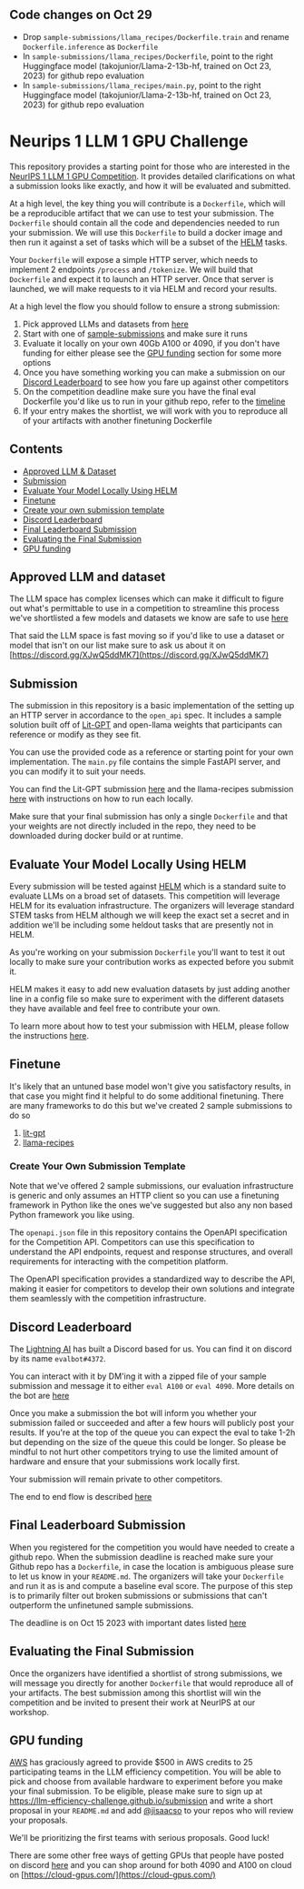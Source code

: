 ## Code changes on Oct 29
- Drop `sample-submissions/llama_recipes/Dockerfile.train` and rename `Dockerfile.inference` as `Dockerfile`
- In `sample-submissions/llama_recipes/Dockerfile`, point to the right Huggingface model (takojunior/Llama-2-13b-hf, trained on Oct 23, 2023) for github repo evaluation
- In `sample-submissions/llama_recipes/main.py`, point to the right Huggingface model (takojunior/Llama-2-13b-hf, trained on Oct 23, 2023) for github repo evaluation

# Neurips 1 LLM 1 GPU Challenge

This repository provides a starting point for those who are interested in the [NeurIPS 1 LLM 1 GPU Competition](https://llm-efficiency-challenge.github.io/). It provides detailed clarifications on what a submission looks like exactly, and how it will be evaluated and submitted.

At a high level, the key thing you will contribute is a `Dockerfile`, which will be a reproducible artifact that we can use to test your submission. The `Dockerfile` should contain all the code and dependencies needed to run your submission. We will use this `Dockerfile` to build a docker image and then run it against a set of tasks which will be a subset of the [HELM](https://crfm.stanford.edu/helm/latest/) tasks.

Your `Dockerfile` will expose a simple HTTP server, which needs to implement 2 endpoints `/process` and `/tokenize`. We will build that `Dockerfile` and expect it to launch an HTTP server. Once that server is launched, we will make requests to it via HELM and record your results.

At a high level the flow you should follow to ensure a strong submission:
1. Pick approved LLMs and datasets from [here](https://llm-efficiency-challenge.github.io/challenge)
2. Start with one of [sample-submissions](sample-submissions) and make sure it runs
3. Evaluate it locally on your own 40Gb A100 or 4090, if you don't have funding for either please see the [GPU funding](#gpu-funding) section for some more options
4. Once you have something working you can make a submission on our [Discord Leaderboard](https://discord.com/channels/1124130156336922665/1124134272631054447/1151718598818156645) to see how you fare up against other competitors
5. On the competition deadline make sure you have the final eval Dockerfile you'd like us to run in your github repo, refer to the [timeline](https://llm-efficiency-challenge.github.io/dates)
6. If your entry makes the shortlist, we will work with you to reproduce all of your artifacts with another finetuning Dockerfile

## Contents

- [Approved LLM & Dataset](#approved-llm-and-dataset)
- [Submission](#submission)
- [Evaluate Your Model Locally Using HELM](#evaluate-your-model-locally-using-helm)
- [Finetune](#finetune)
- [Create your own submission template](#create-your-own-submission-template)
- [Discord Leaderboard](#discord-leaderboard)
- [Final Leaderboard Submission](#final-eval-submission)
- [Evaluating the Final Submission](#evaluating-the-final-submission)
- [GPU funding](#gpu-funding)

## Approved LLM and dataset

The LLM space has complex licenses which can make it difficult to figure out what's permittable to use in a competition to streamline this process we've shortlisted a few models and datasets we know are safe to use [here](https://llm-efficiency-challenge.github.io/challenge)

That said the LLM space is fast moving so if you'd like to use a dataset or model that isn't on our list make sure to ask us about it on [https://discord.gg/XJwQ5ddMK7](https://discord.gg/XJwQ5ddMK7)

## Submission

The submission in this repository is a basic implementation of the setting up an HTTP server in accordance to the `open_api` spec. It includes a sample solution built off of [Lit-GPT](https://github.com/Lightning-AI/lit-gpt) and open-llama weights that participants can reference or modify as they see fit.

You can use the provided code as a reference or starting point for your own implementation. The `main.py` file contains the simple FastAPI server, and you can modify it to suit your needs.

You can find the Lit-GPT submission [here](sample-submissions/lit-gpt/) and the llama-recipes submission [here](sample-submissions/llama_recipes/) with instructions on how to run each locally.

Make sure that your final submission has only a single `Dockerfile` and that your weights are not directly included in the repo, they need to be downloaded during docker build or at runtime.

## Evaluate Your Model Locally Using HELM

Every submission will be tested against [HELM](https://crfm.stanford.edu/helm/latest/) which is a standard suite to evaluate LLMs on a broad set of datasets. This competition will leverage HELM for its evaluation infrastructure. The organizers will leverage standard STEM tasks from HELM although we will keep the exact set a secret and in addition we'll be including some heldout tasks that are presently not in HELM.

As you're working on your submission `Dockerfile` you'll want to test it out locally to make sure your contribution works as expected before you submit it.

HELM makes it easy to add new evaluation datasets by just adding another line in a config file so make sure to experiment with the different datasets they have available and feel free to contribute your own.

To learn more about how to test your submission with HELM, please follow the instructions [here](helm.md).

## Finetune

It's likely that an untuned base model won't give you satisfactory results, in that case you might find it helpful to do some additional finetuning. There are many frameworks to do this but we've created 2 sample submissions to do so
1. [lit-gpt](/sample-submissions/lit-gpt/)
2. [llama-recipes](/sample-submissions/llama_recipes/)


### Create Your Own Submission Template

Note that we've offered 2 sample submissions, our evaluation infrastructure is generic and only assumes an HTTP client so you can use a finetuning framework in Python like the ones we've suggested but also any non based Python framework you like using.

The `openapi.json` file in this repository contains the OpenAPI specification for the Competition API. Competitors can use this specification to understand the API endpoints, request and response structures, and overall requirements for interacting with the competition platform.

The OpenAPI specification provides a standardized way to describe the API, making it easier for competitors to develop their own solutions and integrate them seamlessly with the competition infrastructure.


## Discord Leaderboard

The [Lightning AI](https://lightning.ai/) has built a Discord based for us. You can find it on discord by its name `evalbot#4372`.

You can interact with it by DM'ing it with a zipped file of your sample submission and message it to either `eval A100` or `eval 4090`. More details on the bot are [here](https://discord.com/channels/1124130156336922665/1124134272631054447/1151718598818156645)

Once you make a submission the bot will inform you whether your submission failed or succeeded and after a few hours will publicly post your results. If you're at the top of the queue you can expect the eval to take 1-2h but depending on the size of the queue this could be longer. So please be mindful to not hurt other competitors trying to use the limited amount of hardware and ensure that your submissions work locally first.

Your submission will remain private to other competitors.

The end to end flow is described [here](leaderboard.md)

## Final Leaderboard Submission

When you registered for the competition you would have needed to create a github repo. When the submission deadline is reached make sure your Github repo has a `Dockerfile`, in case the location is ambiguous please sure to let us know in your `README.md`. The organizers will take your `Dockerfile` and run it as is and compute a baseline eval score. The purpose of this step is to primarily filter out broken submissions or submissions that can't outperform the unfinetuned sample submissions.

The deadline is on Oct 15 2023 with important dates listed [here](https://llm-efficiency-challenge.github.io/dates)

## Evaluating the Final Submission

Once the organizers have identified a shortlist of strong submissions, we will message you directly for another `Dockerfile` that would reproduce all of your artifacts. The best submission among this shortlist will win the competition and be invited to present their work at NeurIPS at our workshop.

## GPU funding

[AWS](https://aws.amazon.com/) has graciously agreed to provide $500 in AWS credits to 25 participating teams in the LLM efficiency competition. You will be able to pick and choose from available hardware to experiment before you make your final submission. To be eligible, please make sure to sign up at https://llm-efficiency-challenge.github.io/submission and write a short proposal in your `README.md` and add [@jisaacso](https://github.com/jisaacso) to your repos who will review your proposals.

We'll be prioritizing the first teams with serious proposals. Good luck!

There are some other free ways of getting GPUs that people have posted on discord [here](https://discord.com/channels/1124130156336922665/1149283885524463637/1149283885524463637) and you can shop around for both 4090 and A100 on cloud on [https://cloud-gpus.com/](https://cloud-gpus.com/)
